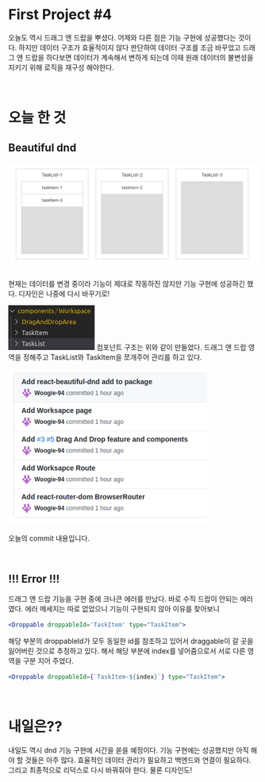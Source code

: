 # First Project #4

오늘도 역시 드래그 앤 드랍을 뿌셨다. 어제와 다른 점은 기능 구현에 성공했다는 것이다. 하지만 데이터 구조가 효율적이지 않다 판단하여 데이터 구조를 조금 바꾸었고 드래그 앤 드랍을 하다보면 데이터가 계속해서 변하게 되는데 이때 원래 데이터의 불변성을 지키기 위해 로직을 재구성 해야한다.

<br />
 
# 오늘 한 것

## Beautiful dnd

![](./image/First_4_1.png)

현재는 데이터를 변경 중이라 기능이 제대로 작동하진 않지만 기능 구현에 성공하긴 했다. 디자인은 나중에 다시 바꾸기로!

![](./image/First_4_2.png)
컴포넌트 구조는 위와 같이 만들었다. 드래그 앤 드랍 영역을 정해주고 TaskList와 TaskItem을 쪼개주어 관리를 하고 있다.

![](./image/First_4_3.png)

오늘의 commit 내용입니다.

<br />
 
## !!! Error !!!

드래그 앤 드랍 기능을 구현 중에 크나큰 에러를 만났다. 바로 수직 드랍이 안되는 에러였다. 에러 메세지는 따로 없었으니 기능이 구현되지 않아 이유를 찾아보니

```jsx
<Droppable droppableId='TaskItem' type="TaskItem">
```

해당 부분의 droppableId가 모두 동일한 id를 참조하고 있어서 draggable이 갈 곳을 잃어버린 것으로 추정하고 있다. 해서 해당 부분에 index를 넣어줌으로서 서로 다른 영역을 구분 지어 주었다.

```jsx
<Droppable droppableId={`TaskItem-${index}`} type="TaskItem">
```

<br />
 
# 내일은??

내일도 역시 dnd 기능 구현에 시간을 쏟을 예정이다. 기능 구현에는 성공했지만 아직 해야 할 것들은 아주 많다. 효율적인 데이터 관리가 필요하고 백엔드와 연결이 필요하다. 그리고 최종적으로 리덕스로 다시 바꿔줘야 한다. 물론 디자인도!
